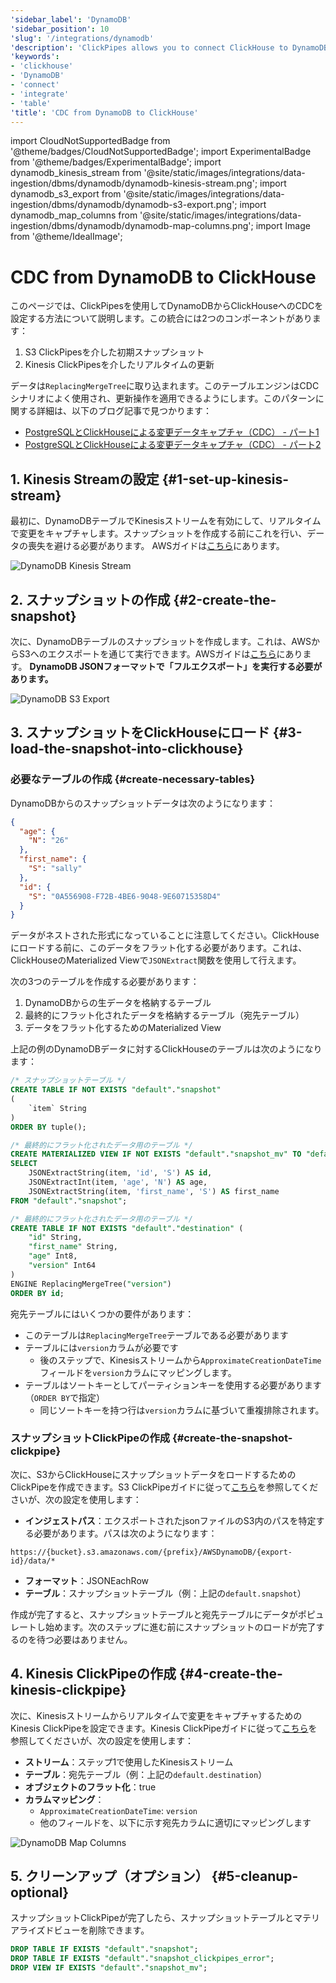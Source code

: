 ```yaml
---
'sidebar_label': 'DynamoDB'
'sidebar_position': 10
'slug': '/integrations/dynamodb'
'description': 'ClickPipes allows you to connect ClickHouse to DynamoDB.'
'keywords':
- 'clickhouse'
- 'DynamoDB'
- 'connect'
- 'integrate'
- 'table'
'title': 'CDC from DynamoDB to ClickHouse'
---
```


import CloudNotSupportedBadge from '@theme/badges/CloudNotSupportedBadge';
import ExperimentalBadge from '@theme/badges/ExperimentalBadge';
import dynamodb_kinesis_stream from '@site/static/images/integrations/data-ingestion/dbms/dynamodb/dynamodb-kinesis-stream.png';
import dynamodb_s3_export from '@site/static/images/integrations/data-ingestion/dbms/dynamodb/dynamodb-s3-export.png';
import dynamodb_map_columns from '@site/static/images/integrations/data-ingestion/dbms/dynamodb/dynamodb-map-columns.png';
import Image from '@theme/IdealImage';


# CDC from DynamoDB to ClickHouse

<ExperimentalBadge/>

このページでは、ClickPipesを使用してDynamoDBからClickHouseへのCDCを設定する方法について説明します。この統合には2つのコンポーネントがあります：
1. S3 ClickPipesを介した初期スナップショット
2. Kinesis ClickPipesを介したリアルタイムの更新

データは`ReplacingMergeTree`に取り込まれます。このテーブルエンジンはCDCシナリオによく使用され、更新操作を適用できるようにします。このパターンに関する詳細は、以下のブログ記事で見つかります：

* [PostgreSQLとClickHouseによる変更データキャプチャ（CDC） - パート1](https://clickhouse.com/blog/clickhouse-postgresql-change-data-capture-cdc-part-1?loc=docs-rockest-migrations)
* [PostgreSQLとClickHouseによる変更データキャプチャ（CDC） - パート2](https://clickhouse.com/blog/clickhouse-postgresql-change-data-capture-cdc-part-2?loc=docs-rockest-migrations)

## 1. Kinesis Streamの設定 {#1-set-up-kinesis-stream}

最初に、DynamoDBテーブルでKinesisストリームを有効にして、リアルタイムで変更をキャプチャします。スナップショットを作成する前にこれを行い、データの喪失を避ける必要があります。
AWSガイドは[こちら](https://docs.aws.amazon.com/amazondynamodb/latest/developerguide/kds.html)にあります。

<Image img={dynamodb_kinesis_stream} size="lg" alt="DynamoDB Kinesis Stream" border/>

## 2. スナップショットの作成 {#2-create-the-snapshot}

次に、DynamoDBテーブルのスナップショットを作成します。これは、AWSからS3へのエクスポートを通じて実行できます。AWSガイドは[こちら](https://docs.aws.amazon.com/amazondynamodb/latest/developerguide/S3DataExport.HowItWorks.html)にあります。
**DynamoDB JSONフォーマットで「フルエクスポート」を実行する必要があります。**

<Image img={dynamodb_s3_export} size="md" alt="DynamoDB S3 Export" border/>

## 3. スナップショットをClickHouseにロード {#3-load-the-snapshot-into-clickhouse}

### 必要なテーブルの作成 {#create-necessary-tables}

DynamoDBからのスナップショットデータは次のようになります：
```json
{
  "age": {
    "N": "26"
  },
  "first_name": {
    "S": "sally"
  },
  "id": {
    "S": "0A556908-F72B-4BE6-9048-9E60715358D4"
  }
}
```

データがネストされた形式になっていることに注意してください。ClickHouseにロードする前に、このデータをフラット化する必要があります。これは、ClickHouseのMaterialized Viewで`JSONExtract`関数を使用して行えます。

次の3つのテーブルを作成する必要があります：
1. DynamoDBからの生データを格納するテーブル
2. 最終的にフラット化されたデータを格納するテーブル（宛先テーブル）
3. データをフラット化するためのMaterialized View

上記の例のDynamoDBデータに対するClickHouseのテーブルは次のようになります：

```sql
/* スナップショットテーブル */
CREATE TABLE IF NOT EXISTS "default"."snapshot"
(
    `item` String
)
ORDER BY tuple();

/* 最終的にフラット化されたデータ用のテーブル */
CREATE MATERIALIZED VIEW IF NOT EXISTS "default"."snapshot_mv" TO "default"."destination" AS
SELECT
    JSONExtractString(item, 'id', 'S') AS id,
    JSONExtractInt(item, 'age', 'N') AS age,
    JSONExtractString(item, 'first_name', 'S') AS first_name
FROM "default"."snapshot";

/* 最終的にフラット化されたデータ用のテーブル */
CREATE TABLE IF NOT EXISTS "default"."destination" (
    "id" String,
    "first_name" String,
    "age" Int8,
    "version" Int64
)
ENGINE ReplacingMergeTree("version")
ORDER BY id;
```

宛先テーブルにはいくつかの要件があります：
- このテーブルは`ReplacingMergeTree`テーブルである必要があります
- テーブルには`version`カラムが必要です
  - 後のステップで、Kinesisストリームから`ApproximateCreationDateTime`フィールドを`version`カラムにマッピングします。
- テーブルはソートキーとしてパーティションキーを使用する必要があります（`ORDER BY`で指定）
  - 同じソートキーを持つ行は`version`カラムに基づいて重複排除されます。

### スナップショットClickPipeの作成 {#create-the-snapshot-clickpipe}
次に、S3からClickHouseにスナップショットデータをロードするためのClickPipeを作成できます。S3 ClickPipeガイドに従って[こちら](/integrations/data-ingestion/clickpipes/object-storage.md)を参照してくださいが、次の設定を使用します：

- **インジェストパス**：エクスポートされたjsonファイルのS3内のパスを特定する必要があります。パスは次のようになります：

```text
https://{bucket}.s3.amazonaws.com/{prefix}/AWSDynamoDB/{export-id}/data/*
```

- **フォーマット**：JSONEachRow
- **テーブル**：スナップショットテーブル（例：上記の`default.snapshot`）

作成が完了すると、スナップショットテーブルと宛先テーブルにデータがポピュレートし始めます。次のステップに進む前にスナップショットのロードが完了するのを待つ必要はありません。

## 4. Kinesis ClickPipeの作成 {#4-create-the-kinesis-clickpipe}

次に、Kinesisストリームからリアルタイムで変更をキャプチャするためのKinesis ClickPipeを設定できます。Kinesis ClickPipeガイドに従って[こちら](/integrations/data-ingestion/clickpipes/kinesis.md)を参照してくださいが、次の設定を使用します：

- **ストリーム**：ステップ1で使用したKinesisストリーム
- **テーブル**：宛先テーブル（例：上記の`default.destination`）
- **オブジェクトのフラット化**：true
- **カラムマッピング**：
  - `ApproximateCreationDateTime`: `version`
  - 他のフィールドを、以下に示す宛先カラムに適切にマッピングします

<Image img={dynamodb_map_columns} size="md" alt="DynamoDB Map Columns" border/>

## 5. クリーンアップ（オプション） {#5-cleanup-optional}

スナップショットClickPipeが完了したら、スナップショットテーブルとマテリアライズドビューを削除できます。

```sql
DROP TABLE IF EXISTS "default"."snapshot";
DROP TABLE IF EXISTS "default"."snapshot_clickpipes_error";
DROP VIEW IF EXISTS "default"."snapshot_mv";
```
